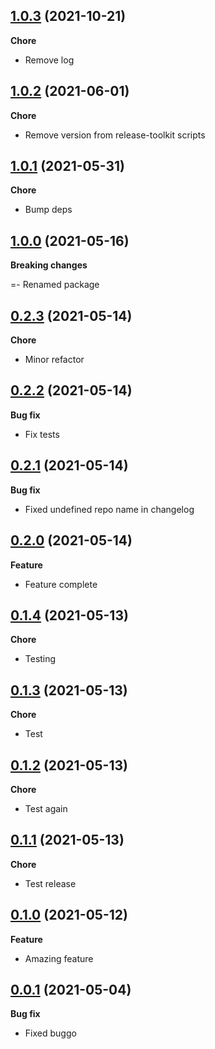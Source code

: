 ## [1.0.3](https://github.com/helloitsjoe/release-toolkit/releases/tag/v1.0.3) (2021-10-21)

**Chore**

- Remove log

## [1.0.2](https://github.com/helloitsjoe/release-toolkit/releases/tag/v1.0.2) (2021-06-01)

**Chore**

- Remove version from release-toolkit scripts

## [1.0.1](https://github.com/helloitsjoe/release-toolkit/releases/tag/v1.0.1) (2021-05-31)

**Chore**

- Bump deps

## [1.0.0](https://github.com/helloitsjoe/release-toolkit/releases/tag/v1.0.0) (2021-05-16)

**Breaking changes**

=- Renamed package

## [0.2.3](https://github.com/helloitsjoe/release-toolkit/releases/tag/v0.2.3) (2021-05-14)

**Chore**

- Minor refactor

## [0.2.2](https://github.com/helloitsjoe/release-toolkit/releases/tag/v0.2.2) (2021-05-14)

**Bug fix**

- Fix tests

## [0.2.1](https://github.com/helloitsjoe/release-toolkit/releases/tag/v0.2.1) (2021-05-14)

**Bug fix**

- Fixed undefined repo name in changelog

## [0.2.0](https://github.com/helloitsjoe/release-toolkit/releases/tag/v0.2.0) (2021-05-14)

**Feature**

- Feature complete

## [0.1.4](https://github.com/helloitsjoe/release-toolkit/releases/tag/v0.1.4) (2021-05-13)

**Chore**

- Testing

## [0.1.3](https://github.com/helloitsjoe/release-toolkit/releases/tag/v0.1.3) (2021-05-13)

**Chore**

- Test

## [0.1.2](https://github.com/helloitsjoe/release-toolkit/releases/tag/v0.1.2) (2021-05-13)

**Chore**

- Test again

## [0.1.1](https://github.com/helloitsjoe/release-toolkit/releases/tag/0.1.1) (2021-05-13)

**Chore**

- Test release

## [0.1.0](https://github.com/helloitsjoe/release-toolkit/releases/tag/0.1.0) (2021-05-12)

**Feature**

- Amazing feature

## [0.0.1](https://github.com/helloitsjoe/changelog/releases/tag/v0.0.1) (2021-05-04)

**Bug fix**

- Fixed buggo
